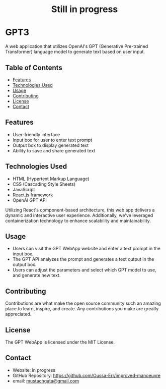 <center>

# Still in progress

</center>

# GPT3

A web application that utilizes OpenAI's GPT (Generative Pre-trained Transformer) language model to generate text based on user input.

## Table of Contents

- [Features](#features)
- [Technologies Used](#technologies-used)
- [Usage](#usage)
- [Contributing](#contributing)
- [License](#license)
- [Contact](#contact)

## Features

- User-friendly interface
- Input box for user to enter text prompt
- Output box to display generated text
- Ability to save and share generated text

## Technologies Used

- HTML (Hypertext Markup Language)
- CSS (Cascading Style Sheets)
- JavaScript
- React.js framework
- OpenAI GPT API

Utilizing React's component-based architecture, this web app delivers a dynamic and interactive user experience. Additionally, we've leveraged containerization technology to enhance scalability and maintainability.

## Usage

- Users can visit the GPT WebApp website and enter a text prompt in the input box.
- The GPT API analyzes the prompt and generates a text output in the output box.
- Users can adjust the parameters and select which GPT model to use, and generate new text.

## Contributing

Contributions are what make the open source community such an amazing place to learn, inspire, and create. Any contributions you make are greatly appreciated.

## License

The GPT WebApp is licensed under the MIT License.

## Contact

- Website: in progress
- GitHub Repository: https://github.com/Oussa-Err/improved-manoeuvre
- email:    mustachgata@gmail.com